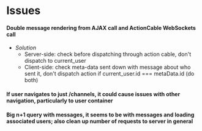 # Issues

#### Double message rendering from AJAX call and ActionCable WebSockets call
  - *Solution*
    - Server-side: check before dispatching through action cable, don't dispatch to current_user
    - Client-side: check meta-data sent down with message about who sent it, don't dispatch action if current_user.id === metaData.id  (do both)

#### If user navigates to just /channels, it could cause issues with other navigation, particularly to user container

#### Big n+1 query with messages, it seems to be with messages and loading associated users; also clean up number of requests to server in general
